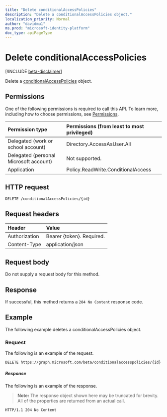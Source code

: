 ```yaml
---
title: "Delete conditionalAccessPolicies"
description: "Delete a conditionalAccessPolicies object."
localization_priority: Normal
author: "davidmu1"
ms.prod: "microsoft-identity-platform"
doc_type: apiPageType
---
```


# Delete conditionalAccessPolicies

[!INCLUDE [beta-disclaimer](../../includes/beta-disclaimer.md)]

Delete a [conditionalAccessPolicies](../resources/ConditionalAccessPolicies.md) object.

## Permissions

One of the following permissions is required to call this API. To learn more, including how to choose permissions, see [Permissions](/graph/permissions-reference).

| Permission type | Permissions (from least to most privileged) |
|:--------------- |:------------------------------------------- |
| Delegated (work or school account) | Directory.AccessAsUser.All	|
| Delegated (personal Microsoft account) | Not supported. |
| Application | Policy.ReadWrite.ConditionalAccess |

## HTTP request

<!-- { "blockType": "ignored" } -->
```http
DELETE /conditionalAccessPolicies/{id}
```

## Request headers

| Header | Value |
|:------ |:----- |
| Authorization  | Bearer {token}. Required. |
| Content-Type  | application/json |

## Request body

Do not supply a request body for this method.

## Response

If successful, this method returns a `204 No Content` response code.

## Example

The following example deletes a conditionalAccessPolicies object.

### Request

The following is an example of the request.

```http
DELETE https://graph.microsoft.com/beta/conditionalaccesspolicies/{id}
```

##### Response

The following is an example of the response. 

> **Note:** The response object shown here may be truncated for brevity. All of the properties are returned from an actual call.

```http
HTTP/1.1 204 No Content
```

<!-- uuid: 8fcb5dbc-d5aa-4681-8e31-b001d5168d79
2015-10-25 14:57:30 UTC -->
<!--
{
  "type": "#page.annotation",
  "description": "Delete conditionalAccessPolicies",
  "keywords": "",
  "section": "documentation",
  "tocPath": "",
  "suppressions": [
  ]
}
-->
